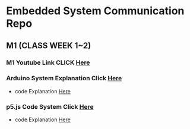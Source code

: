 # Embedded System Communication Repo
<!-- 
영상에서 요구
모든 동작이 정상적으로 동작함을 보여야함.
회로 구성, 코드 구성 등을 직접 상세히 설명

-->
## M1 (CLASS WEEK 1~2)

### M1 Youtube Link CLICK [Here](https://youtu.be/MoSZfVkKyrQ)
### Arduino System Explanation Click [Here](./Projects/class_1/)
- code Explanation [Here](./Projects/class_1/src/main.cpp)
### p5.js Code System Click [Here](./Projects/p5js_M1/)
- code Explanation [Here](./Projects/p5js_M1/sketch.js)


